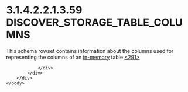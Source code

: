 <html dir="LTR" xmlns:mshelp="http://msdn.microsoft.com/mshelp" xmlns:ddue="http://ddue.schemas.microsoft.com/authoring/2003/5" xmlns:xlink="http://www.w3.org/1999/xlink" xmlns:tool="http://www.microsoft.com/tooltip">
    <head>
        <meta http-equiv="Content-Type" content="text/html; CHARSET=utf-8"></meta>
        <meta name="save" content="history"></meta>
        <title>3.1.4.2.2.1.3.59 DISCOVER_STORAGE_TABLE_COLUMNS</title>
        <xml>
            <mshelp:toctitle title="3.1.4.2.2.1.3.59 DISCOVER_STORAGE_TABLE_COLUMNS"></mshelp:toctitle>
            <mshelp:rltitle title="[MS-SSAS]: DISCOVER_STORAGE_TABLE_COLUMNS"></mshelp:rltitle>
            <mshelp:keyword index="A" term="f95a2f76-b994-45c4-865c-21f63d9c9442"></mshelp:keyword>
            <mshelp:attr name="DCSext.ContentType" value="open specification"></mshelp:attr>
            <mshelp:attr name="AssetID" value="f95a2f76-b994-45c4-865c-21f63d9c9442"></mshelp:attr>
            <mshelp:attr name="TopicType" value="kbRef"></mshelp:attr>
            <mshelp:attr name="DCSext.Title" value="[MS-SSAS]: DISCOVER_STORAGE_TABLE_COLUMNS" />
        </xml>
    </head>
    <body>
        <div id="header">
            <h1 class="heading">3.1.4.2.2.1.3.59 DISCOVER_STORAGE_TABLE_COLUMNS</h1>
        </div>
        <div id="mainSection">
            <div id="mainBody">
                <div id="allHistory" class="saveHistory"></div>
                <div id="sectionSection0" class="section" name="collapseableSection">
                    

<p>This schema rowset contains information about the columns
used for representing the columns of an <a href="8676f5ce-62d4-4244-a326-634bfed4aba4.html#gt_11f8e843-3672-4dc2-8c5a-8a97749cdb07">in-memory</a> table.<a id="Appendix_A_Target_291"></a><a href="b9ac4859-2662-44ca-b131-9addd8b953dc.html#Appendix_A_291" aria-label="Product behavior note 291">&lt;291&gt;</a></p>


                </div>
            </div>
        </div>
    </body>
</html>